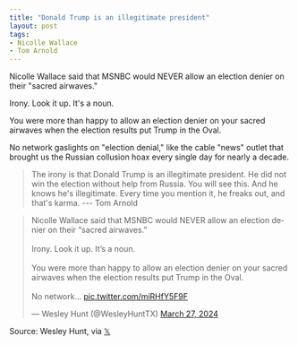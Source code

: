 ```yaml
---
title: "Donald Trump is an illegitimate president"
layout: post
tags:
- Nicolle Wallace
- Tom Arnold
---
```


Nicolle Wallace said that MSNBC would NEVER allow an election denier on their "sacred airwaves."

Irony. Look it up. It's a noun.

You were more than happy to allow an election denier on your sacred airwaves when the election results put Trump in the Oval.

No network gaslights on "election denial," like the cable "news" outlet that brought us the Russian collusion hoax every single day for nearly a decade.

> The irony is that Donald Trump is an illegitimate president. He did not win the election without help from Russia. You will see this. And he knows he's illegitimate. Every time you mention it, he freaks out, and that's karma. ---  Tom Arnold

<blockquote class="twitter-tweet"><p lang="en" dir="ltr">Nicolle Wallace said that MSNBC would NEVER allow an election denier on their “sacred airwaves.”<br /><br />Irony. Look it up. It’s a noun.<br /><br />You were more than happy to allow an election denier on your sacred airwaves when the election results put Trump in the Oval. <br /><br />No network… <a href="https://t.co/miRHfY5F9F">pic.twitter.com/miRHfY5F9F</a></p>&mdash; Wesley Hunt (@WesleyHuntTX) <a href="https://twitter.com/WesleyHuntTX/status/1773016073459130630?ref_src=twsrc%5Etfw">March 27, 2024</a></blockquote> <script async src="https://platform.twitter.com/widgets.js" charset="utf-8"></script>

Source: Wesley Hunt, via [𝕏](https://x.com)
